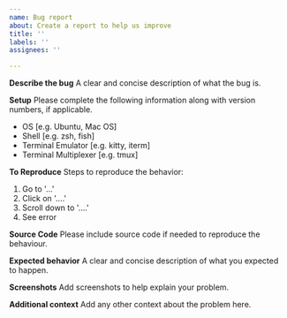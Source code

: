 ```yaml
---
name: Bug report
about: Create a report to help us improve
title: ''
labels: ''
assignees: ''

---
```


**Describe the bug**
A clear and concise description of what the bug is.

**Setup**
Please complete the following information along with version numbers, if applicable.
 - OS [e.g. Ubuntu, Mac OS]
 - Shell [e.g. zsh, fish]
 - Terminal Emulator [e.g. kitty, iterm]
 - Terminal Multiplexer [e.g. tmux]

**To Reproduce**
Steps to reproduce the behavior:
1. Go to '...'
2. Click on '....'
3. Scroll down to '....'
4. See error

**Source Code**
Please include source code if needed to reproduce the behaviour. 

**Expected behavior**
A clear and concise description of what you expected to happen.

**Screenshots**
Add screenshots to help explain your problem.

**Additional context**
Add any other context about the problem here.
